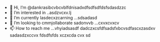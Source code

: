 - 👋 Hi, I’m @dankrasibcvbcvblfdnisadxdfsdfsdfdsfsdasdzzc
- 👀 I’m interested in ..asdzvcxv.lj
- 🌱 I’m currently lasdecxzcarning ...sdsadasd
- 💞️ I’m looking to cmmjollaborate sadonvvb ...cxvxcvxcv
- 📫 How to reach me ...vhyiadsasdf
dadczxcsfdfsadsfxbcvsdfascxzasdxv
sadasdzxccvx
fdsdfsfds
xczxcda
cvx
sd
